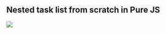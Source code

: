 ## Nested task list from scratch in Pure JS

![](https://raw.githubusercontent.com/lobanov-andrey/nested-task-lists/main/preview.gif)
